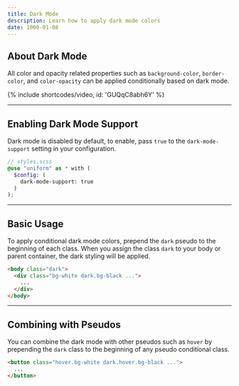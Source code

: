 ```yaml
---
title: Dark Mode
description: Learn how to apply dark mode colors
date: 1000-01-08
---
```


## About Dark Mode

All color and opacity related properties such as `background-color`, `border-color`, and `color-opacity` can be applied conditionally based on dark mode.

{% include shortcodes/video, id: 'GUQqC8abh6Y' %}

---

## Enabling Dark Mode Support

Dark mode is disabled by default, to enable, pass `true` to the `dark-mode-support` setting in your configuration.

```scss
// styles.scss
@use "uniform" as * with (
  $config: (
    dark-mode-support: true
  )
);
```


---

## Basic Usage

To apply conditional dark mode colors, prepend the `dark` pseudo to the beginning of each class. When you assign the class `dark` to your body or parent container, the dark styling will be applied.

```html
<body class="dark">
  <div class="bg-white dark.bg-black ...">
    ...
  </div>
</body>
```

---

## Combining with Pseudos

You can combine the dark mode with other pseudos such as `hover` by prepending the `dark` class to the beginning of any pseudo conditional class.

```html
<button class="hover.bg-white dark.hover.bg-black ...">
  ...
</button>
```

